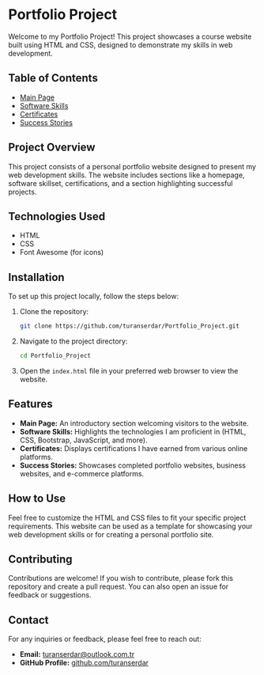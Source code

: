# Portfolio Project

Welcome to my Portfolio Project! This project showcases a course website built using HTML and CSS, designed to demonstrate my skills in web development.

## Table of Contents

- [Main Page](#main-page)
- [Software Skills](#software-skills)
- [Certificates](#certificates)
- [Success Stories](#success-stories)

## Project Overview

This project consists of a personal portfolio website designed to present my web development skills. The website includes sections like a homepage, software skillset, certifications, and a section highlighting successful projects.

## Technologies Used

- HTML
- CSS
- Font Awesome (for icons)

## Installation

To set up this project locally, follow the steps below:

1. Clone the repository:

    ```bash
    git clone https://github.com/turanserdar/Portfolio_Project.git
    ```

2. Navigate to the project directory:

    ```bash
    cd Portfolio_Project
    ```

3. Open the `index.html` file in your preferred web browser to view the website.

## Features

- **Main Page:** An introductory section welcoming visitors to the website.
- **Software Skills:** Highlights the technologies I am proficient in (HTML, CSS, Bootstrap, JavaScript, and more).
- **Certificates:** Displays certifications I have earned from various online platforms.
- **Success Stories:** Showcases completed portfolio websites, business websites, and e-commerce platforms.

## How to Use

Feel free to customize the HTML and CSS files to fit your specific project requirements. This website can be used as a template for showcasing your web development skills or for creating a personal portfolio site.

## Contributing

Contributions are welcome! If you wish to contribute, please fork this repository and create a pull request. You can also open an issue for feedback or suggestions.

## Contact

For any inquiries or feedback, please feel free to reach out:

- **Email:** [turanserdar@outlook.com.tr](mailto:turanserdar@outlook.com.tr)
- **GitHub Profile:** [github.com/turanserdar](https://github.com/turanserdar)
